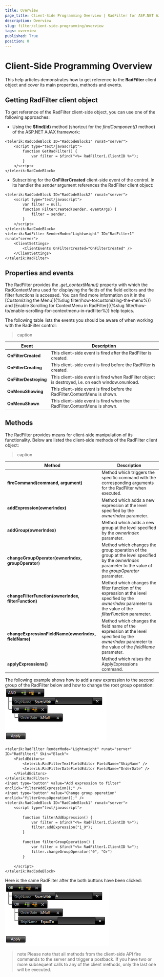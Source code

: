 ```yaml
---
title: Overview
page_title: Client-Side Programming Overview | RadFilter for ASP.NET AJAX Documentation
description: Overview
slug: filter/client-side-programming/overview
tags: overview
published: True
position: 0
---
```


# Client-Side Programming Overview



This help articles demonstrates how to get reference to the **RadFilter** client object and cover its main properties, methods and events.

## Getting RadFilter client object

To get reference of the RadFilter client-side object, you can use one of the following approaches:

* Using the **$find(id)** method (shortcut for the *findComponent()* method) of the ASP.NET AJAX framework:

````ASPNET
<telerik:RadCodeBlock ID="RadCodeBlock1" runat="server">
    <script type="text/javascript">
        function GetRadFilter() {
            var filter = $find("<%= RadFilter1.ClientID %>");
        }
    </script>
</telerik:RadCodeBlock>
````



* Subscribing for the **OnFilterCreated** client-side event of the control. In its handler the *sender* argument references the RadFilter client object:

````ASPNET
<telerik:RadCodeBlock ID="RadCodeBlock2" runat="server">
    <script type="text/javascript">
        var filter = null;
        function FilterCreated(sender, eventArgs) {
            filter = sender;
        }
    </script>
</telerik:RadCodeBlock>
<telerik:RadFilter RenderMode="Lightweight" ID="RadFilter1" runat="server">
    <ClientSettings>
        <ClientEvents OnFilterCreated="OnFilterCreated" />
    </ClientSettings>
</telerik:RadFilter>
````



## Properties and events

The RadFilter provides the *.get_contextMenu()* property with which the RadContextMenu used for displaying the fields of the field editors and the filter functions is accessed. You can find more information on it in the [Customizing the Menu]({%slug filter/how-to/customizing-the-menu%}) and [Enable Scrolling for ContextMenu in RadFilter]({%slug filter/how-to/enable-scrolling-for-contextmenu-in-radfilter%}) help topics.

The following table lists the events you should be aware of when working with the RadFilter control:


>caption  

|  Event |  Description  |
| ------ | ------ |
| **OnFilterCreated** |This client-side event is fired after the RadFilter is created.|
| **OnFilterCreating** |This client-side event is fired before the RadFilter is created.|
| **OnFilterDestroying** |This client-side event is fired when RadFilter object is destroyed, i.e. on each window.onunload.|
| **OnMenuShowing** |This client-side event is fired before the RadFilter.ContextMenu is shown.|
| **OnMenuShown** |This client-side event is fired when the RadFilter.ContextMenu is shown.|

## Methods

The RadFilter provides means for client-side manipulation of its functionality. Below are listed the client-side methods of the RadFilter client object:


>caption  

|  Method  |  Description  |
| ------ | ------ |
| **fireCommand(command, argument)** |Method which triggers the specific command with the corresponding arguments for the RadFilter when executed.|
| **addExpression(ownerIndex)** |Method which adds a new expression at the level specified by the *ownerIndex* parameter.|
| **addGroup(ownerIndex)** |Method which adds a new group at the level specified by the *ownerIndex* parameter.|
| **changeGroupOperator(ownerIndex, groupOperator)** |Method which changes the group operation of the group at the level specified by the *ownerIndex* parameter to the value of the *groupOperator* parameter.|
| **changeFilterFunction(ownerIndex, filterFunction)** |Method which changes the filter function of the expression at the level specified by the *ownerIndex* parameter to the value of the *filterFunction* parameter.|
| **changeExpressionFieldName(ownerIndex, fieldName)** |Method which changes the field name of the expression at the level specified by the *ownerIndex* parameter to the value of the *fieldName* parameter.|
| **applyExpressions()** |Method which raises the ApplyExpressions command.|

The following example shows how to add a new expression to the second group of the RadFilter below and how to change the root group operation:
![Before](images/filter_before.png)

````ASPNET
<telerik:RadFilter RenderMode="Lightweight" runat="server" ID="RadFilter1" Skin="Black">
    <FieldEditors>
        <telerik:RadFilterTextFieldEditor FieldName="ShipName" />
        <telerik:RadFilterDateFieldEditor FieldName="OrderDate" />
    </FieldEditors>
</telerik:RadFilter>
<input type="button" value="Add expression to filter" onclick="filterAddExpression();" />
<input type="button" value="Change group operation" onclick="filterGroupOperation();" />
<telerik:RadCodeBlock ID="RadCodeBlock1" runat="server">
    <script type="text/javascript">

        function filterAddExpression() {
            var filter = $find("<%= RadFilter1.ClientID %>");
            filter.addExpression("1_0");
        }

        function filterGroupOperation() {
            var filter = $find("<%= RadFilter1.ClientID %>");
            filter.changeGroupOperator("0", "Or")
        }

    </script>
</telerik:RadCodeBlock>
````



Here is the same RadFilter after the both buttons have been clicked:
![After](images/filter_after.png)

>note Please note that all methods from the client-side API fire commands to the server and trigger a postback. If you have two or more subsequent calls to any of the client methods, only the last one will be executed.
>

